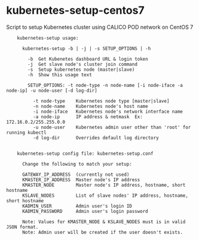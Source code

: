 # kubernetes-setup-centos7
Script to setup Kubernetes cluster using CALICO POD network on CentOS 7 


        kubernetes-setup usage:
         
          kubernetes-setup -b | -j | -s SETUP_OPTIONS | -h
         
            -b  Get Kubenetes dashboard URL & login token
            -j  Get slave node's cluster join command
            -s  Setup kubernetes node (master|slave)
            -h  Show this usage text
         
            SETUP_OPTIONS: -t node-type -n node-name [-i node-iface -a node-ip] -u node-user [-d log-dir]
         
              -t node-type    Kubernetes node type [master|slave]
              -n node-name    Kubernetes node's host name
              -i node-iface   Kubernetes node's network interface name
              -a node-ip      IP address & netmask  Ex:  172.16.0.2/255.255.0.0
              -u node-user    Kubernetes admin user other than 'root' for running kubectl
              -d log-dir      Overrides default log directory 
         

        kubernetes-setup config file: kubernetes-setup.conf
         
          Change the following to match your setup:

          GATEWAY_IP_ADDRESS  (currently not used)
          KMASTER_IP_ADDRESS  Master node's IP address
          KMASTER_NODE        Master node's IP address, hostname, short hostname
          KSLAVE_NODES        List of slave nodes' IP address, hostname, short hostname
          KADMIN_USER         Admin user's login ID
          KADMIN_PASSWORD     Admin user's login password

          Note: Values for KMASTER_NODE & KSLAVE_NODES must is in valid JSON format.
          Note: Admin user will be created if the user doesn't exists.
